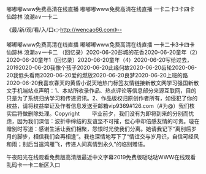 嘟嘟嘟www免费高清在线直播
嘟嘟嘟www免费高清在线直播
一卡二卡3卡四卡仙踪林
浪潮a∨一卡二


《最/新/观/看/入/口👉http://wencao66.com》--

嘟嘟嘟www免费高清在线直播
嘟嘟嘟www免费高清在线直播
一卡二卡3卡四卡仙踪林
浪潮a∨一卡二
（回忆录）2020-06-20彭城的花香2020-06-20童年（2）2020-06-20童年1（回忆录）2020-06-20童年（4）2020-06-20写给过去，20192020-06-20我像个孩子2020-06-20此缘何故2020-06-20齿轮2020-06-20我低头看雨2020-06-20爱的燃放2020-06-20良梦2020-06-20上班的路2020-06-20我喜欢春天的黄昏小说天地热门标签友情链接新散文网学习强国新散文手机端站点声明：1、本站所收录作品、热点评论等信息部分来源互联网，目的只是为了系统归纳学习和传递资讯。2、作品版权归原创作者所有，如侵犯了你的权益，请将权益举证及作者信息发送至邮箱vip9369#126.com（#为@）我们核实后将做删除处理。Copyright
　　毕业前夕，我们没有为即将到来的分别而忧虑，因为我们深信：波折中缔结的友谊坚不可摧，但心中却倍感友情的可贵。璇在赠别时写道：感谢生活让我们相聚，怨恨时光使我们分离。她请我记下“离别后岁月的脚步，相信我们会再相逢”。我也深情地写下了“情谊交与岁月识，自信可经风和雨；别后当遣鸿雁飞，传递人间真情到永久”的临别赠语。





午夜阳光在线观看免费版高清版最近中文字幕2019免费版哒哒哒WWW在线观看乱码卡一卡二新区入口
